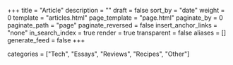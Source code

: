 +++
title = "Article"
description = ""
draft = false
sort_by = "date"
weight = 0
template = "articles.html"
page_template = "page.html"
paginate_by = 0
paginate_path = "page"
paginate_reversed = false
insert_anchor_links = "none"
in_search_index = true
render = true
transparent = false
aliases = []
generate_feed = false
+++

categories = ["Tech", "Essays", "Reviews", "Recipes", "Other"]
